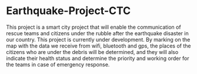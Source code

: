 # Earthquake-Project-CTC

This project is a smart city project that will enable the communication of rescue teams 
and citizens under the rubble after the earthquake disaster in our country. This project is 
currently under development. By marking on the map with the data we receive from wifi, bluetooth 
and gps, the places of the citizens who are under the debris will be determined, and they will 
also indicate their health status and determine the priority and working order for the teams 
in case of emergency response.
